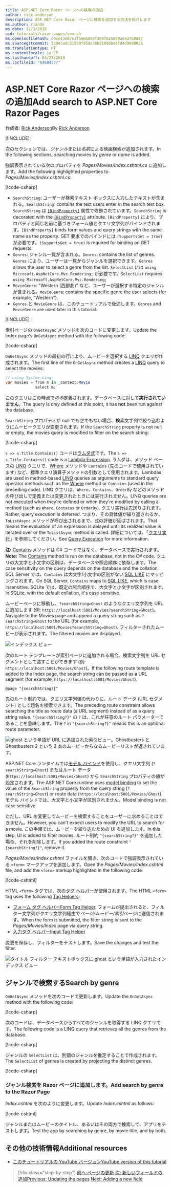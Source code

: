 ```yaml
---
title: ASP.NET Core Razor ページへの検索の追加
author: rick-anderson
description: ASP.NET Core Razor ページに検索を追加する方法を紹介します
ms.author: riande
ms.date: 12/3/2018
uid: tutorials/razor-pages/search
ms.openlocfilehash: d0ce13e87c3f5e66008f308f6258403ea37b8847
ms.sourcegitcommit: 5b0eca8c21550f95de3bb21096bd4fd4d9098026
ms.translationtype: HT
ms.contentlocale: ja-JP
ms.lasthandoff: 04/27/2019
ms.locfileid: "64884577"
---
```

# <a name="add-search-to-aspnet-core-razor-pages"></a><span data-ttu-id="5bc3b-103">ASP.NET Core Razor ページへの検索の追加</span><span class="sxs-lookup"><span data-stu-id="5bc3b-103">Add search to ASP.NET Core Razor Pages</span></span>

<span data-ttu-id="5bc3b-104">作成者: [Rick Anderson](https://twitter.com/RickAndMSFT)</span><span class="sxs-lookup"><span data-stu-id="5bc3b-104">By [Rick Anderson](https://twitter.com/RickAndMSFT)</span></span>

[!INCLUDE[](~/includes/rp/download.md)]

<span data-ttu-id="5bc3b-105">次のセクションでは、*ジャンル*または*名前*による映画検索が追加されます。</span><span class="sxs-lookup"><span data-stu-id="5bc3b-105">In the following sections, searching movies by *genre* or *name* is added.</span></span>

<span data-ttu-id="5bc3b-106">強調表示されている次のプロパティを *Pages/Movies/Index.cshtml.cs* に追加します。</span><span class="sxs-lookup"><span data-stu-id="5bc3b-106">Add the following highlighted properties to *Pages/Movies/Index.cshtml.cs*:</span></span>

[!code-csharp[](razor-pages-start/sample/RazorPagesMovie22/Pages/Movies/Index.cshtml.cs?name=snippet_newProps&highlight=11-999)]

* <span data-ttu-id="5bc3b-107">`SearchString`: ユーザーが検索テキスト ボックスに入力したテキストが含まれる。</span><span class="sxs-lookup"><span data-stu-id="5bc3b-107">`SearchString`: contains the text users enter in the search text box.</span></span> <span data-ttu-id="5bc3b-108">`SearchString` は [`[BindProperty]`](/dotnet/api/microsoft.aspnetcore.mvc.bindpropertyattribute) 属性で修飾されています。</span><span class="sxs-lookup"><span data-stu-id="5bc3b-108">`SearchString` is decorated with the [`[BindProperty]`](/dotnet/api/microsoft.aspnetcore.mvc.bindpropertyattribute) attribute.</span></span> <span data-ttu-id="5bc3b-109">`[BindProperty]` により、プロパティと同じ名前に基づきフォーム値とクエリ文字列がバインドされます。</span><span class="sxs-lookup"><span data-stu-id="5bc3b-109">`[BindProperty]` binds form values and query strings with the same name as the property.</span></span> <span data-ttu-id="5bc3b-110">GET 要求でのバインドには `(SupportsGet = true)` が必要です。</span><span class="sxs-lookup"><span data-stu-id="5bc3b-110">`(SupportsGet = true)` is required for binding on GET requests.</span></span>
* <span data-ttu-id="5bc3b-111">`Genres`: ジャンル一覧が含まれる。</span><span class="sxs-lookup"><span data-stu-id="5bc3b-111">`Genres`: contains the list of genres.</span></span> <span data-ttu-id="5bc3b-112">`Genres` により、ユーザーは一覧からジャンルを選択できます。</span><span class="sxs-lookup"><span data-stu-id="5bc3b-112">`Genres` allows the user to select a genre from the list.</span></span> <span data-ttu-id="5bc3b-113">`SelectList` には `using Microsoft.AspNetCore.Mvc.Rendering;` が必要です。</span><span class="sxs-lookup"><span data-stu-id="5bc3b-113">`SelectList` requires `using Microsoft.AspNetCore.Mvc.Rendering;`</span></span>
* <span data-ttu-id="5bc3b-114">`MovieGenre`: "Western (西部劇)" など、ユーザーが選択する特定のジャンルが含まれる。</span><span class="sxs-lookup"><span data-stu-id="5bc3b-114">`MovieGenre`: contains the specific genre the user selects (for example, "Western").</span></span>
* <span data-ttu-id="5bc3b-115">`Genres` と `MovieGenre` は、このチュートリアルで後述します。</span><span class="sxs-lookup"><span data-stu-id="5bc3b-115">`Genres` and `MovieGenre` are used later in this tutorial.</span></span>

[!INCLUDE[](~/includes/bind-get.md)]

<span data-ttu-id="5bc3b-116">索引ページの `OnGetAsync` メソッドを次のコードに変更します。</span><span class="sxs-lookup"><span data-stu-id="5bc3b-116">Update the Index page's `OnGetAsync` method with the following code:</span></span>

[!code-csharp[](razor-pages-start/sample/RazorPagesMovie22/Pages/Movies/Index.cshtml.cs?name=snippet_1stSearch)]

<span data-ttu-id="5bc3b-117">`OnGetAsync` メソッドの最初の行により、ムービーを選択する [LINQ](/dotnet/csharp/programming-guide/concepts/linq/) クエリが作成されます。</span><span class="sxs-lookup"><span data-stu-id="5bc3b-117">The first line of the `OnGetAsync` method creates a [LINQ](/dotnet/csharp/programming-guide/concepts/linq/) query to select the movies:</span></span>

```csharp
// using System.Linq;
var movies = from m in _context.Movie
             select m;
```

<span data-ttu-id="5bc3b-118">このクエリはこの時点で*のみ*定義されます。データベースに対して**実行されていません**。</span><span class="sxs-lookup"><span data-stu-id="5bc3b-118">The query is *only* defined at this point, it has **not** been run against the database.</span></span>

<span data-ttu-id="5bc3b-119">`SearchString` プロパティが null でも空でもない場合、検索文字列で絞り込むようにムービークエリが変更されます。</span><span class="sxs-lookup"><span data-stu-id="5bc3b-119">If the `SearchString` property is not null or empty, the movies query is modified to filter on the search string:</span></span>

[!code-csharp[](razor-pages-start/sample/RazorPagesMovie22/Pages/Movies/Index.cshtml.cs?name=snippet_SearchNull)]

<span data-ttu-id="5bc3b-120">`s => s.Title.Contains()` コードは[ラムダ式](/dotnet/csharp/programming-guide/statements-expressions-operators/lambda-expressions)です。</span><span class="sxs-lookup"><span data-stu-id="5bc3b-120">The `s => s.Title.Contains()` code is a [Lambda Expression](/dotnet/csharp/programming-guide/statements-expressions-operators/lambda-expressions).</span></span> <span data-ttu-id="5bc3b-121">ラムダは、メソッド ベースの [LINQ](/dotnet/csharp/programming-guide/concepts/linq/) クエリで、[Where](/dotnet/csharp/programming-guide/concepts/linq/query-syntax-and-method-syntax-in-linq) メソッドや `Contains` (先のコードで使用されています) など、標準クエリ演算子メソッドの引数として使用されます。</span><span class="sxs-lookup"><span data-stu-id="5bc3b-121">Lambdas are used in method-based [LINQ](/dotnet/csharp/programming-guide/concepts/linq/) queries as arguments to standard query operator methods such as the [Where](/dotnet/csharp/programming-guide/concepts/linq/query-syntax-and-method-syntax-in-linq) method or `Contains` (used in the preceding code).</span></span> <span data-ttu-id="5bc3b-122">LINQ クエリは、`Where`、`Contains`、`OrderBy` などのメソッドの呼び出しで定義または変更されたときには実行されません。</span><span class="sxs-lookup"><span data-stu-id="5bc3b-122">LINQ queries are not executed when they're defined or when they're modified by calling a method (such as `Where`, `Contains`  or `OrderBy`).</span></span> <span data-ttu-id="5bc3b-123">クエリ実行は先送りされます。</span><span class="sxs-lookup"><span data-stu-id="5bc3b-123">Rather, query execution is deferred.</span></span> <span data-ttu-id="5bc3b-124">つまり、その具体値が繰り返されるか、`ToListAsync` メソッドが呼び出されるまで、式の評価が延ばされます。</span><span class="sxs-lookup"><span data-stu-id="5bc3b-124">That means the evaluation of an expression is delayed until its realized value is iterated over or the `ToListAsync` method is called.</span></span> <span data-ttu-id="5bc3b-125">詳細については、「[クエリ実行](/dotnet/framework/data/adonet/ef/language-reference/query-execution)」を参照してください。</span><span class="sxs-lookup"><span data-stu-id="5bc3b-125">See [Query Execution](/dotnet/framework/data/adonet/ef/language-reference/query-execution) for more information.</span></span>

<span data-ttu-id="5bc3b-126">**注:** [Contains](/dotnet/api/system.data.objects.dataclasses.entitycollection-1.contains) メソッドは C# コードではなく、データベースで実行されます。</span><span class="sxs-lookup"><span data-stu-id="5bc3b-126">**Note:** The [Contains](/dotnet/api/system.data.objects.dataclasses.entitycollection-1.contains) method is run on the database, not in the C# code.</span></span> <span data-ttu-id="5bc3b-127">クエリの大文字と小文字の区別は、データベースや照合順序に依存します。</span><span class="sxs-lookup"><span data-stu-id="5bc3b-127">The case sensitivity on the query depends on the database and the collation.</span></span> <span data-ttu-id="5bc3b-128">SQL Server では、`Contains` は大文字/小文字の区別がない [SQL LIKE](/sql/t-sql/language-elements/like-transact-sql) にマッピングされます。</span><span class="sxs-lookup"><span data-stu-id="5bc3b-128">On SQL Server, `Contains` maps to [SQL LIKE](/sql/t-sql/language-elements/like-transact-sql), which is case insensitive.</span></span> <span data-ttu-id="5bc3b-129">SQLite では、既定の照合順序で、大文字と小文字が区別されます。</span><span class="sxs-lookup"><span data-stu-id="5bc3b-129">In SQLite, with the default collation, it's case sensitive.</span></span>

<span data-ttu-id="5bc3b-130">ムービーページに移動し、`?searchString=Ghost` のようなクエリ文字列を URL に追加します (例: `https://localhost:5001/Movies?searchString=Ghost`)。</span><span class="sxs-lookup"><span data-stu-id="5bc3b-130">Navigate to the Movies page and append a query string such as `?searchString=Ghost` to the URL (for example, `https://localhost:5001/Movies?searchString=Ghost`).</span></span> <span data-ttu-id="5bc3b-131">フィルターされたムービーが表示されます。</span><span class="sxs-lookup"><span data-stu-id="5bc3b-131">The filtered movies are displayed.</span></span>

![インデックス ビュー](search/_static/ghost.png)

<span data-ttu-id="5bc3b-133">次のルート テンプレートが索引ページに追加される場合、検索文字列を URL セグメントとして渡すことができます (例: `https://localhost:5001/Movies/Ghost`)。</span><span class="sxs-lookup"><span data-stu-id="5bc3b-133">If the following route template is added to the Index page, the search string can be passed as a URL segment (for example, `https://localhost:5001/Movies/Ghost`).</span></span>

```cshtml
@page "{searchString?}"
```

<span data-ttu-id="5bc3b-134">先のルート制約では、クエリ文字列値の代わりに、ルート データ (URL セグメント) として題名を検索できます。</span><span class="sxs-lookup"><span data-stu-id="5bc3b-134">The preceding route constraint allows searching the title as route data (a URL segment) instead of as a query string value.</span></span>  <span data-ttu-id="5bc3b-135">`"{searchString?}"` の `?` は、これが任意のルート パラメーターであることを意味します。</span><span class="sxs-lookup"><span data-stu-id="5bc3b-135">The `?` in `"{searchString?}"` means this is an optional route parameter.</span></span>

![ghost という単語が URL に追加された索引ビュー。Ghostbusters と Ghostbusters 2 という 2 本のムービーからなるムービーリストが返されています。](search/_static/g2.png)

<span data-ttu-id="5bc3b-137">ASP.NET Core ランタイムでは[モデル バインド](xref:mvc/models/model-binding)を使用し、クエリ文字列 (`?searchString=Ghost`) またはルート データ (`https://localhost:5001/Movies/Ghost`) から `SearchString` プロパティの値が設定されます。</span><span class="sxs-lookup"><span data-stu-id="5bc3b-137">The ASP.NET Core runtime uses [model binding](xref:mvc/models/model-binding) to set the value of the `SearchString` property from the query string (`?searchString=Ghost`) or route data (`https://localhost:5001/Movies/Ghost`).</span></span> <span data-ttu-id="5bc3b-138">モデル バインドでは、大文字と小文字が区別されません。</span><span class="sxs-lookup"><span data-stu-id="5bc3b-138">Model binding is not case sensitive.</span></span>

<span data-ttu-id="5bc3b-139">ただし、URL を変更してムービーを検索することをユーザーに求めることはできません。</span><span class="sxs-lookup"><span data-stu-id="5bc3b-139">However, you can't expect users to modify the URL to search for a movie.</span></span> <span data-ttu-id="5bc3b-140">この手順では、ムービーを絞り込むための UI を追加します。</span><span class="sxs-lookup"><span data-stu-id="5bc3b-140">In this step, UI is added to filter movies.</span></span> <span data-ttu-id="5bc3b-141">ルート制約 `"{searchString?}"` を追加した場合、それを削除します。</span><span class="sxs-lookup"><span data-stu-id="5bc3b-141">If you added the route constraint `"{searchString?}"`, remove it.</span></span>

<span data-ttu-id="5bc3b-142">*Pages/Movies/Index.cshtml* ファイルを開き、次のコードで強調表示されている `<form>` マークアップを追加します。</span><span class="sxs-lookup"><span data-stu-id="5bc3b-142">Open the *Pages/Movies/Index.cshtml* file, and add the `<form>` markup highlighted in the following code:</span></span>

[!code-cshtml[](razor-pages-start/sample/RazorPagesMovie22/Pages/Movies/Index2.cshtml?highlight=14-19&range=1-22)]

<span data-ttu-id="5bc3b-143">HTML `<form>` タグでは、次の[タグ ヘルパー](xref:mvc/views/tag-helpers/intro)が使用されます。</span><span class="sxs-lookup"><span data-stu-id="5bc3b-143">The HTML `<form>` tag uses the following [Tag Helpers](xref:mvc/views/tag-helpers/intro):</span></span>

* <span data-ttu-id="5bc3b-144">[フォーム タグ ヘルパー](xref:mvc/views/working-with-forms#the-form-tag-helper)</span><span class="sxs-lookup"><span data-stu-id="5bc3b-144">[Form Tag Helper](xref:mvc/views/working-with-forms#the-form-tag-helper).</span></span> <span data-ttu-id="5bc3b-145">フォームが提出されると、フィルター文字列がクエリ文字列経由で*ページ/ムービー/索引*ページに送信されます。</span><span class="sxs-lookup"><span data-stu-id="5bc3b-145">When the form is submitted, the filter string is sent to the *Pages/Movies/Index* page via query string.</span></span>
* [<span data-ttu-id="5bc3b-146">入力タグ ヘルパー</span><span class="sxs-lookup"><span data-stu-id="5bc3b-146">Input Tag Helper</span></span>](xref:mvc/views/working-with-forms#the-input-tag-helper)

<span data-ttu-id="5bc3b-147">変更を保存し、フィルターをテストします。</span><span class="sxs-lookup"><span data-stu-id="5bc3b-147">Save the changes and test the filter.</span></span>

![タイトル フィルター テキストボックスに ghost という単語が入力されたインデックス ビュー](search/_static/filter.png)

## <a name="search-by-genre"></a><span data-ttu-id="5bc3b-149">ジャンルで検索する</span><span class="sxs-lookup"><span data-stu-id="5bc3b-149">Search by genre</span></span>

<span data-ttu-id="5bc3b-150">`OnGetAsync` メソッドを次のコードで更新します。</span><span class="sxs-lookup"><span data-stu-id="5bc3b-150">Update the `OnGetAsync` method with the following code:</span></span>

[!code-csharp[](razor-pages-start/sample/RazorPagesMovie22/Pages/Movies/Index.cshtml.cs?name=snippet_SearchGenre)]

<span data-ttu-id="5bc3b-151">次のコードは、データベースからすべてのジャンルを取得する LINQ クエリです。</span><span class="sxs-lookup"><span data-stu-id="5bc3b-151">The following code is a LINQ query that retrieves all the genres from the database.</span></span>

[!code-csharp[](razor-pages-start/sample/RazorPagesMovie22/Pages/Movies/Index.cshtml.cs?name=snippet_LINQ)]

<span data-ttu-id="5bc3b-152">ジャンルの `SelectList` は、別個のジャンルを推定することで作成されます。</span><span class="sxs-lookup"><span data-stu-id="5bc3b-152">The `SelectList` of genres is created by projecting the distinct genres.</span></span>

[!code-csharp[](razor-pages-start/sample/RazorPagesMovie22/Pages/Movies/Index.cshtml.cs?name=snippet_SelectList)]

### <a name="add-search-by-genre-to-the-razor-page"></a><span data-ttu-id="5bc3b-153">ジャンル検索を Razor ページに追加します。</span><span class="sxs-lookup"><span data-stu-id="5bc3b-153">Add search by genre to the Razor Page</span></span>

<span data-ttu-id="5bc3b-154">*Index.cshtml* を次のように変更します。</span><span class="sxs-lookup"><span data-stu-id="5bc3b-154">Update *Index.cshtml* as follows:</span></span>

[!code-cshtml[](razor-pages-start/sample/RazorPagesMovie22/Pages/Movies/IndexFormGenreNoRating.cshtml?highlight=16-18&range=1-26)]

<span data-ttu-id="5bc3b-155">ジャンルまたはムービーのタイトル、あるいはその両方で検索して、アプリをテストします。</span><span class="sxs-lookup"><span data-stu-id="5bc3b-155">Test the app by searching by genre, by movie title, and by both.</span></span>

## <a name="additional-resources"></a><span data-ttu-id="5bc3b-156">その他の技術情報</span><span class="sxs-lookup"><span data-stu-id="5bc3b-156">Additional resources</span></span>

* [<span data-ttu-id="5bc3b-157">このチュートリアルの YouTube バージョン</span><span class="sxs-lookup"><span data-stu-id="5bc3b-157">YouTube version of this tutorial</span></span>](https://youtu.be/4B6pHtdyo08)

> [!div class="step-by-step"]
> <span data-ttu-id="5bc3b-158">[前へ:ページの更新](xref:tutorials/razor-pages/da1)
> [次: 新しいフィールドの追加](xref:tutorials/razor-pages/new-field)</span><span class="sxs-lookup"><span data-stu-id="5bc3b-158">[Previous: Updating the pages](xref:tutorials/razor-pages/da1)
[Next: Adding a new field](xref:tutorials/razor-pages/new-field)</span></span>
